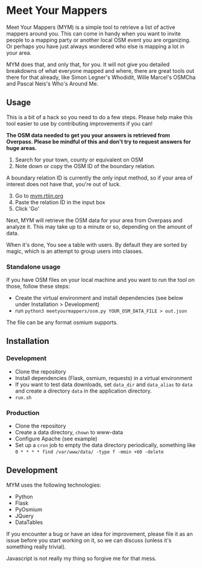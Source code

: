 # Meet Your Mappers

Meet Your Mappers (MYM) is a simple tool to retrieve a list of active mappers around you. This can come in handy when you want to invite people to a mapping party or another local OSM event you are organizing. Or perhaps you have just always wondered who else is mapping a lot in your area.

MYM does that, and only that, for you. It will not give you detailed breakdowns of what everyone mapped and where, there are great tools out there for that already, like Simon Legner's Whodidit, Wille Marcel's OSMCha and Pascal Neis's Who's Around Me.

## Usage

This is a bit of a hack so you need to do a few steps. Please help make this tool easier to use by contributing improvements if you can!

**The OSM data needed to get you your answers is retrieved from Overpass. Please be mindful of this and don't try to request answers for huge areas.**

1. Search for your town, county or equivalent on OSM
2. Note down or copy the OSM ID of the boundary relation. 

A boundary relation ID is currently the only input method, so if your area of interest does not have that, you're out of luck. 

3. Go to [mym.rtijn.org](https://mym.rtijn.org/)
4. Paste the relation ID in the input box
5. Click 'Go'

Next, MYM will retrieve the OSM data for your area from Overpass and analyze it. This may take up to a minute or so, depending on the amount of data.

When it's done, You see a table with users. By default they are sorted by magic, which is an attempt to group users into classes. 

### Standalone usage
If you have OSM files on your local machine and you want to run the tool on those, follow these steps:

* Create the virtual environment and install dependencies (see below under Installation > Development)
* run `python3 meetyourmappers/osm.py YOUR_OSM_DATA_FILE > out.json`

The file can be any format osmium supports. 

## Installation


### Development

* Clone the repository
* Install dependencies (Flask, osmium, requests) in a virtual environment
* If you want to test data downloads, set `data_dir` and `data_alias` to `data` and create a directory `data` in the application directory.
* `run.sh`

### Production

* Clone the repository
* Create a data directory, `chown` to www-data
* Configure Apache (see example)
* Set up a `cron` job to empty the data directory periodically, something like `0 * * * * find /var/www/data/ -type f -mmin +60 -delete`

## Development

MYM uses the following technologies:

* Python
* Flask
* PyOsmium
* JQuery
* DataTables

If you encounter a bug or have an idea for improvement, please file it as an issue before you start working on it, so we can discuss (unless it's something really trivial).

Javascript is not really my thing so forgive me for that mess.

